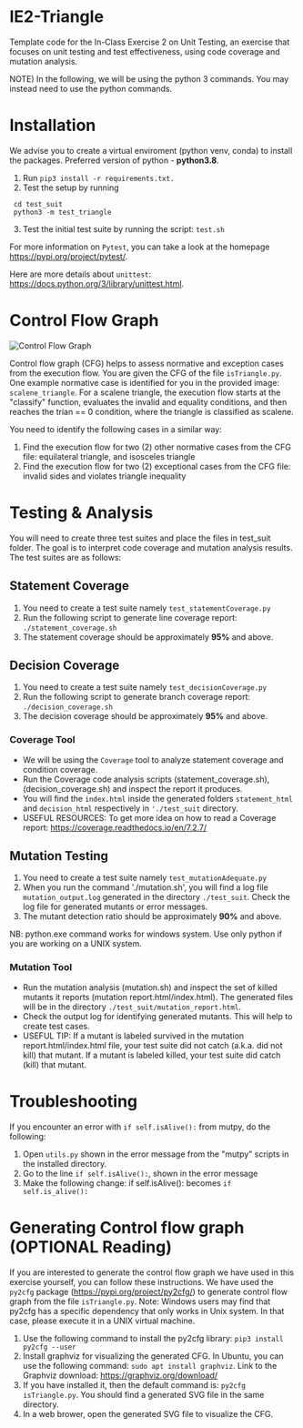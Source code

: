 # IE2-Triangle
Template code for the In-Class Exercise 2 on Unit Testing, an exercise that focuses on unit testing and
test effectiveness, using code coverage and mutation analysis.

NOTE) In the following, we will be using the python 3 commands. You may instead need to use the python commands.

# Installation
We advise you to create a virtual enviroment (python venv, conda) to install the packages.
Preferred version of python - **python3.8**. 

1. Run ```pip3 install -r requirements.txt.```
2. Test the setup by running 
  ```
   cd test_suit
   python3 -m test_triangle
   ```
3. Test the initial test suite by running the script: ```test.sh```

For more information on ```Pytest```, you can take a look at the homepage https://pypi.org/project/pytest/. 

Here are more details about ```unittest```: https://docs.python.org/3/library/unittest.html.


# Control Flow Graph

![Control Flow Graph](isTriangle_cfg_numbered.png)

Control flow graph (CFG) helps to assess normative and exception cases from the execution flow. You are given the CFG of the file ```isTriangle.py```. One example normative case is identified for you in the provided image: ```scalene_triangle```.  For a scalene triangle, the execution flow starts at the "classify" function, evaluates the invalid and equality conditions, and then reaches the trian == 0 condition, where the triangle is classified as scalene.

You need to identify the following cases in a similar way:

1. Find the execution flow for two (2) other normative cases from the CFG file: equilateral triangle, and isosceles triangle
2. Find the execution flow for two (2) exceptional cases from the CFG file: invalid sides and violates triangle inequality


# Testing & Analysis

You will need to create three test suites and place the files in test_suit folder. The goal is to interpret code coverage and mutation analysis results. The test suites are as follows:

## Statement Coverage

1. You need to create a test suite namely ```test_statementCoverage.py```
2. Run the following script to generate line coverage report: ```./statement_coverage.sh```
3. The statement coverage should be approximately **95%** and above. 


## Decision Coverage

1. You need to create a test suite namely ```test_decisionCoverage.py```
2. Run the following script to generate branch coverage report: ```./decision_coverage.sh```
3. The decision coverage should be approximately **95%** and above. 

### Coverage Tool

- We will be using the ```Coverage``` tool to analyze statement
coverage and condition coverage. 
- Run the Coverage code analysis scripts (statement_coverage.sh),
  (decision_coverage.sh) and inspect the report it produces. 
- You will find the ```index.html``` inside the generated folders ```statement_html``` and ```decision_html``` respectively in ```'./test_suit``` directory. 
- USEFUL RESOURCES: To get more idea on how to read a Coverage report:
https://coverage.readthedocs.io/en/7.2.7/

## Mutation Testing
1. You need to create a test suite namely ```test_mutationAdequate.py ```
2. When you run the command './mutation.sh', you will find a log file ```mutation_output.log``` generated in the directory ```./test_suit```. Check the log file for generated mutants or error messages. 
3. The mutant detection ratio should be approximately **90%** and above. 

NB: python.exe command works for windows system. Use only python if you are working on a UNIX system.

### Mutation Tool

- Run the mutation analysis (mutation.sh) and inspect the set of killed mutants it reports
(mutation report.html/index.html). The generated files will be in the directory ```./test_suit/mutation_report.html```. 
- Check the output log for identifying generated mutants. This will help to create test cases. 
- USEFUL TIP: If a mutant is labeled survived in the mutation report.html/index.html file, your test suite did not catch (a.k.a. did not kill) that mutant. If a mutant is labeled killed, your test suite did
catch (kill) that mutant.

# Troubleshooting
If you encounter an error with ```if self.isAlive():``` from mutpy, do the following:
1. Open ```utils.py``` shown in the error message from the "mutpy" scripts in the installed directory. 
2. Go to the line ```if self.isAlive():```, shown in the error message
3. Make the following change: if self.isAlive(): becomes ```if self.is_alive():```



# Generating Control flow graph (OPTIONAL Reading)
If you are interested to generate the control flow graph we have used in this exercise yourself, you can follow these instructions. We have used the ```py2cfg``` package (https://pypi.org/project/py2cfg/) to generate control flow graph from the file ```isTriangle.py```. Note: Windows users may find that py2cfg has a specific dependency that only works in Unix system. In that case, please execute it in a UNIX virtual machine.

1. Use the following command to install the py2cfg library: ```pip3 install py2cfg --user```
2. Install graphviz for visualizing the generated CFG. In Ubuntu, you can use the following command:
```sudo apt install graphviz```. 
Link to the Graphviz download: https://graphviz.org/download/
3. If you have installed it, then the default command is:
```py2cfg isTriangle.py```. You should find a generated SVG file in the same directory.
4. In a web brower, open the generated SVG file to visualize the CFG.
